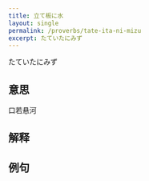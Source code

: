 ```yaml
---
title: 立て板に水
layout: single
permalink: /proverbs/tate-ita-ni-mizu
excerpt: たていたにみず
---
```


たていたにみず

## 意思

口若悬河

## 解释

## 例句

